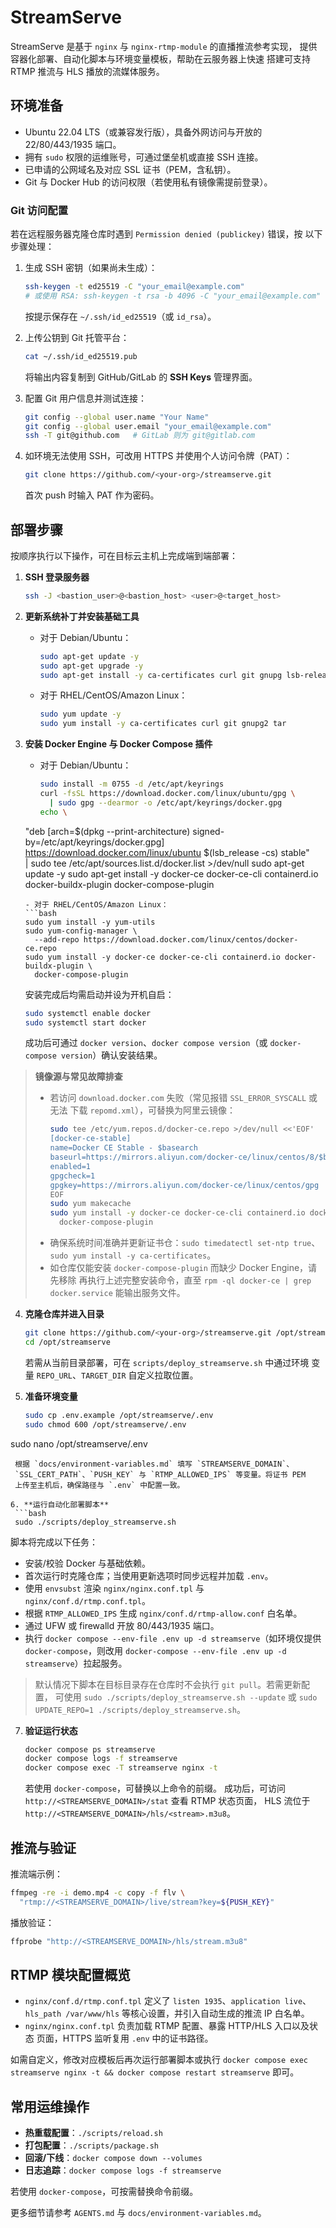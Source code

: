 # StreamServe

StreamServe 是基于 `nginx` 与 `nginx-rtmp-module` 的直播推流参考实现，
提供容器化部署、自动化脚本与环境变量模板，帮助在云服务器上快速
搭建可支持 RTMP 推流与 HLS 播放的流媒体服务。

## 环境准备

- Ubuntu 22.04 LTS（或兼容发行版），具备外网访问与开放的 22/80/443/1935
  端口。
- 拥有 `sudo` 权限的运维账号，可通过堡垒机或直接 SSH 连接。
- 已申请的公网域名及对应 SSL 证书（PEM，含私钥）。
- Git 与 Docker Hub 的访问权限（若使用私有镜像需提前登录）。

### Git 访问配置

若在远程服务器克隆仓库时遇到 `Permission denied (publickey)` 错误，按
以下步骤处理：

1. 生成 SSH 密钥（如果尚未生成）：
   ```bash
   ssh-keygen -t ed25519 -C "your_email@example.com"
   # 或使用 RSA: ssh-keygen -t rsa -b 4096 -C "your_email@example.com"
   ```
   按提示保存在 `~/.ssh/id_ed25519`（或 `id_rsa`）。

2. 上传公钥到 Git 托管平台：
   ```bash
   cat ~/.ssh/id_ed25519.pub
   ```
   将输出内容复制到 GitHub/GitLab 的 **SSH Keys** 管理界面。

3. 配置 Git 用户信息并测试连接：
   ```bash
   git config --global user.name "Your Name"
   git config --global user.email "your_email@example.com"
   ssh -T git@github.com   # GitLab 则为 git@gitlab.com
   ```

4. 如环境无法使用 SSH，可改用 HTTPS 并使用个人访问令牌（PAT）：
   ```bash
   git clone https://github.com/<your-org>/streamserve.git
   ```
   首次 push 时输入 PAT 作为密码。

## 部署步骤

按顺序执行以下操作，可在目标云主机上完成端到端部署：

1. **SSH 登录服务器**
   ```bash
   ssh -J <bastion_user>@<bastion_host> <user>@<target_host>
   ```

2. **更新系统补丁并安装基础工具**
   - 对于 Debian/Ubuntu：
     ```bash
     sudo apt-get update -y
     sudo apt-get upgrade -y
     sudo apt-get install -y ca-certificates curl git gnupg lsb-release
     ```
   - 对于 RHEL/CentOS/Amazon Linux：
     ```bash
     sudo yum update -y
     sudo yum install -y ca-certificates curl git gnupg2 tar
     ```

3. **安装 Docker Engine 与 Docker Compose 插件**
   - 对于 Debian/Ubuntu：
     ```bash
     sudo install -m 0755 -d /etc/apt/keyrings
     curl -fsSL https://download.docker.com/linux/ubuntu/gpg \
       | sudo gpg --dearmor -o /etc/apt/keyrings/docker.gpg
     echo \
   "deb [arch=$(dpkg --print-architecture) signed-by=/etc/apt/keyrings/docker.gpg] \
   https://download.docker.com/linux/ubuntu $(lsb_release -cs) stable" \
       | sudo tee /etc/apt/sources.list.d/docker.list >/dev/null
     sudo apt-get update -y
     sudo apt-get install -y docker-ce docker-ce-cli containerd.io \
       docker-buildx-plugin docker-compose-plugin
     ```
   - 对于 RHEL/CentOS/Amazon Linux：
     ```bash
     sudo yum install -y yum-utils
     sudo yum-config-manager \
       --add-repo https://download.docker.com/linux/centos/docker-ce.repo
     sudo yum install -y docker-ce docker-ce-cli containerd.io docker-buildx-plugin \
       docker-compose-plugin
     ```
   安装完成后均需启动并设为开机自启：
   ```bash
   sudo systemctl enable docker
   sudo systemctl start docker
   ```
   成功后可通过 `docker version`、`docker compose version`（或
   `docker-compose version`）确认安装结果。

> **镜像源与常见故障排查**
>
> - 若访问 `download.docker.com` 失败（常见报错 `SSL_ERROR_SYSCALL` 或无法
>   下载 `repomd.xml`），可替换为阿里云镜像：
>   ```bash
>   sudo tee /etc/yum.repos.d/docker-ce.repo >/dev/null <<'EOF'
>   [docker-ce-stable]
>   name=Docker CE Stable - $basearch
>   baseurl=https://mirrors.aliyun.com/docker-ce/linux/centos/8/$basearch/stable
>   enabled=1
>   gpgcheck=1
>   gpgkey=https://mirrors.aliyun.com/docker-ce/linux/centos/gpg
>   EOF
>   sudo yum makecache
>   sudo yum install -y docker-ce docker-ce-cli containerd.io docker-buildx-plugin \
>     docker-compose-plugin
>   ```
> - 确保系统时间准确并更新证书仓：`sudo timedatectl set-ntp true`、
>   `sudo yum install -y ca-certificates`。
> - 如仓库仅能安装 `docker-compose-plugin` 而缺少 Docker Engine，请先移除
>   再执行上述完整安装命令，直至 `rpm -ql docker-ce | grep docker.service`
>   能输出服务文件。

4. **克隆仓库并进入目录**
   ```bash
   git clone https://github.com/<your-org>/streamserve.git /opt/streamserve
   cd /opt/streamserve
   ```
   若需从当前目录部署，可在 `scripts/deploy_streamserve.sh` 中通过环境
   变量 `REPO_URL`、`TARGET_DIR` 自定义拉取位置。

5. **准备环境变量**
   ```bash
   sudo cp .env.example /opt/streamserve/.env
   sudo chmod 600 /opt/streamserve/.env
 sudo nano /opt/streamserve/.env
  ```
   根据 `docs/environment-variables.md` 填写 `STREAMSERVE_DOMAIN`、
   `SSL_CERT_PATH`、`PUSH_KEY` 与 `RTMP_ALLOWED_IPS` 等变量。将证书 PEM
   上传至主机后，确保路径与 `.env` 中配置一致。

6. **运行自动化部署脚本**
   ```bash
   sudo ./scripts/deploy_streamserve.sh
   ```
   脚本将完成以下任务：
   - 安装/校验 Docker 与基础依赖。
   - 首次运行时克隆仓库；当使用更新选项时同步远程并加载 `.env`。
   - 使用 `envsubst` 渲染 `nginx/nginx.conf.tpl` 与
     `nginx/conf.d/rtmp.conf.tpl`。
   - 根据 `RTMP_ALLOWED_IPS` 生成 `nginx/conf.d/rtmp-allow.conf` 白名单。
   - 通过 UFW 或 firewalld 开放 80/443/1935 端口。
   - 执行 `docker compose --env-file .env up -d streamserve`（如环境仅提供
     `docker-compose`，则改用 `docker-compose --env-file .env up -d streamserve`）拉起服务。
   > 默认情况下脚本在目标目录存在仓库时不会执行 `git pull`。若需更新配置，
   > 可使用 `sudo ./scripts/deploy_streamserve.sh --update` 或
   > `sudo UPDATE_REPO=1 ./scripts/deploy_streamserve.sh`。

7. **验证运行状态**
   ```bash
   docker compose ps streamserve
   docker compose logs -f streamserve
   docker compose exec -T streamserve nginx -t
   ```
   若使用 `docker-compose`，可替换以上命令的前缀。
   成功后，可访问 `http://<STREAMSERVE_DOMAIN>/stat` 查看 RTMP 状态页面，
   HLS 流位于 `http://<STREAMSERVE_DOMAIN>/hls/<stream>.m3u8`。

## 推流与验证

推流端示例：
```bash
ffmpeg -re -i demo.mp4 -c copy -f flv \
  "rtmp://<STREAMSERVE_DOMAIN>/live/stream?key=${PUSH_KEY}"
```

播放验证：
```bash
ffprobe "http://<STREAMSERVE_DOMAIN>/hls/stream.m3u8"
```

## RTMP 模块配置概览

- `nginx/conf.d/rtmp.conf.tpl` 定义了 `listen 1935`、`application live`、
  `hls_path /var/www/hls` 等核心设置，并引入自动生成的推流 IP 白名单。
- `nginx/nginx.conf.tpl` 负责加载 RTMP 配置、暴露 HTTP/HLS 入口以及状态
  页面，HTTPS 监听复用 `.env` 中的证书路径。

如需自定义，修改对应模板后再次运行部署脚本或执行
`docker compose exec streamserve nginx -t && docker compose restart streamserve`
即可。

## 常用运维操作

- **热重载配置**：`./scripts/reload.sh`
- **打包配置**：`./scripts/package.sh`
- **回滚/下线**：`docker compose down --volumes`
- **日志追踪**：`docker compose logs -f streamserve`

若使用 `docker-compose`，可按需替换命令前缀。

更多细节请参考 `AGENTS.md` 与 `docs/environment-variables.md`。
